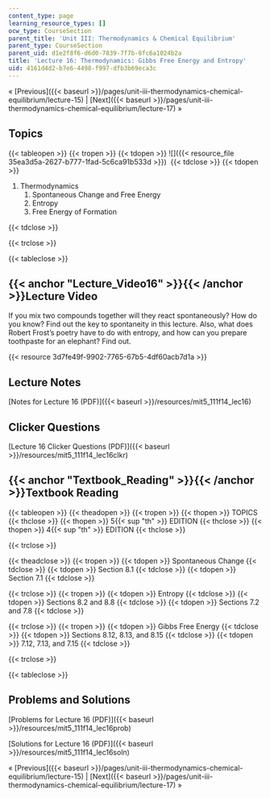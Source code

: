 ```yaml
---
content_type: page
learning_resource_types: []
ocw_type: CourseSection
parent_title: 'Unit III: Thermodynamics & Chemical Equilibrium'
parent_type: CourseSection
parent_uid: d1e2f8f6-d6d0-7839-7f7b-8fc6a1024b2a
title: 'Lecture 16: Thermodynamics: Gibbs Free Energy and Entropy'
uid: 4161d4d2-b7e6-4498-f997-dfb3b69eca3c
---
```


« [Previous]({{< baseurl >}}/pages/unit-iii-thermodynamics-chemical-equilibrium/lecture-15) | [Next]({{< baseurl >}}/pages/unit-iii-thermodynamics-chemical-equilibrium/lecture-17) »

Topics
------

{{< tableopen >}}
{{< tropen >}}
{{< tdopen >}}
![]({{< resource_file 35ea3d5a-2627-b777-1fad-5c6ca91b533d >}}) 
{{< tdclose >}}
{{< tdopen >}}


1.  Thermodynamics
    1.  Spontaneous Change and Free Energy
    2.  Entropy
    3.  Free Energy of Formation


{{< tdclose >}}

{{< trclose >}}

{{< tableclose >}}

{{< anchor "Lecture_Video16" >}}{{< /anchor >}}Lecture Video
------------------------------------------------------------

If you mix two compounds together will they react spontaneously? How do you know? Find out the key to spontaneity in this lecture. Also, what does Robert Frost’s poetry have to do with entropy, and how can you prepare toothpaste for an elephant? Find out.

{{< resource 3d7fe49f-9902-7765-67b5-4df60acb7d1a >}}

Lecture Notes
-------------

[Notes for Lecture 16 (PDF)]({{< baseurl >}}/resources/mit5_111f14_lec16)

Clicker Questions
-----------------

[Lecture 16 Clicker Questions (PDF)]({{< baseurl >}}/resources/mit5_111f14_lec16clkr)

{{< anchor "Textbook_Reading" >}}{{< /anchor >}}Textbook Reading
----------------------------------------------------------------

{{< tableopen >}}
{{< theadopen >}}
{{< tropen >}}
{{< thopen >}}
TOPICS
{{< thclose >}}
{{< thopen >}}
5{{< sup "th" >}} EDITION
{{< thclose >}}
{{< thopen >}}
4{{< sup "th" >}} EDITION
{{< thclose >}}

{{< trclose >}}

{{< theadclose >}}
{{< tropen >}}
{{< tdopen >}}
Spontaneous Change
{{< tdclose >}}
{{< tdopen >}}
Section 8.1
{{< tdclose >}}
{{< tdopen >}}
Section 7.1
{{< tdclose >}}

{{< trclose >}}
{{< tropen >}}
{{< tdopen >}}
Entropy
{{< tdclose >}}
{{< tdopen >}}
Sections 8.2 and 8.8
{{< tdclose >}}
{{< tdopen >}}
Sections 7.2 and 7.8
{{< tdclose >}}

{{< trclose >}}
{{< tropen >}}
{{< tdopen >}}
Gibbs Free Energy
{{< tdclose >}}
{{< tdopen >}}
Sections 8.12, 8.13, and 8.15
{{< tdclose >}}
{{< tdopen >}}
7.12, 7.13, and 7.15
{{< tdclose >}}

{{< trclose >}}

{{< tableclose >}}

Problems and Solutions
----------------------

[Problems for Lecture 16 (PDF)]({{< baseurl >}}/resources/mit5_111f14_lec16prob)

[Solutions for Lecture 16 (PDF)]({{< baseurl >}}/resources/mit5_111f14_lec16soln)

« [Previous]({{< baseurl >}}/pages/unit-iii-thermodynamics-chemical-equilibrium/lecture-15) | [Next]({{< baseurl >}}/pages/unit-iii-thermodynamics-chemical-equilibrium/lecture-17) »